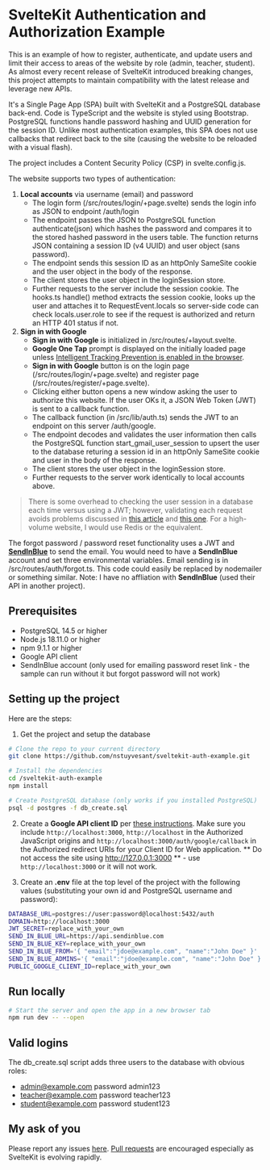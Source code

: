 # SvelteKit Authentication and Authorization Example

This is an example of how to register, authenticate, and update users and limit their access to
areas of the website by role (admin, teacher, student). As almost every recent release of SvelteKit introduced breaking changes, this project attempts to
maintain compatibility with the latest release and leverage new APIs.

It's a Single Page App (SPA) built with SvelteKit and a PostgreSQL database back-end. Code is TypeScript and the website is styled using Bootstrap. PostgreSQL functions handle password hashing and UUID generation for the session ID. Unlike most authentication examples, this SPA does not use callbacks that redirect back to the site (causing the website to be reloaded with a visual flash).

The project includes a Content Security Policy (CSP) in svelte.config.js.

The website supports two types of authentication:
1. **Local accounts** via username (email) and password
   - The login form (/src/routes/login/+page.svelte) sends the login info as JSON to endpoint /auth/login
   - The endpoint passes the JSON to PostgreSQL function authenticate(json) which hashes the password and compares it to the stored hashed password in the users table. The function returns JSON containing a session ID (v4 UUID) and user object (sans password).
   - The endpoint sends this session ID as an httpOnly SameSite cookie and the user object in the body of the response.
   - The client stores the user object in the loginSession store.
   - Further requests to the server include the session cookie. The hooks.ts handle() method extracts the session cookie, looks up the user and attaches it to RequestEvent.locals so server-side code can check locals.user.role to see if the request is authorized and return an HTTP 401 status if not.
2. **Sign in with Google**
   - **Sign in with Google** is initialized in /src/routes/+layout.svelte.
   - **Google One Tap** prompt is displayed on the initially loaded page unless [Intelligent Tracking Prevention is enabled in the browser](https://developers.google.com/identity/gsi/web/guides/features#upgraded_ux_on_itp_browsers).
   - **Sign in with Google** button is on the login page (/src/routes/login/+page.svelte) and register page (/src/routes/register/+page.svelte).
   - Clicking either button opens a new window asking the user to authorize this website. If the user OKs it, a JSON Web Token (JWT) is sent to a callback function.
   - The callback function (in /src/lib/auth.ts) sends the JWT to an endpoint on this server /auth/google.
   - The endpoint decodes and validates the user information then calls the PostgreSQL function start_gmail_user_session to upsert the user to the database returing a session id in an httpOnly SameSite cookie and user in the body of the response.
   - The client stores the user object in the loginSession store.
   - Further requests to the server work identically to local accounts above.

> There is some overhead to checking the user session in a database each time versus using a JWT; however, validating each request avoids problems discussed in [this article](https://redis.com/blog/json-web-tokens-jwt-are-dangerous-for-user-sessions/) and [this one](https://scotch.io/bar-talk/why-jwts-suck-as-session-tokens). For a high-volume website, I would use Redis or the equivalent.

The forgot password / password reset functionality uses a JWT and [**SendInBlue**](https://www.sendinblue.com) to send the email. You would need to have a **SendInBlue** account and set three environmental variables. Email sending is in /src/routes/auth/forgot.ts. This code could easily be replaced by nodemailer or something similar. Note: I have no affliation with **SendInBlue** (used their API in another project).

## Prerequisites
- PostgreSQL 14.5 or higher
- Node.js 18.11.0 or higher
- npm 9.1.1 or higher
- Google API client
- SendInBlue account (only used for emailing password reset link - the sample can run without it but forgot password will not work)

## Setting up the project

Here are the steps:

1. Get the project and setup the database
```bash
# Clone the repo to your current directory
git clone https://github.com/nstuyvesant/sveltekit-auth-example.git

# Install the dependencies
cd /sveltekit-auth-example
npm install

# Create PostgreSQL database (only works if you installed PostgreSQL)
psql -d postgres -f db_create.sql
```

2. Create a **Google API client ID** per [these instructions](https://developers.google.com/identity/gsi/web/guides/get-google-api-clientid). Make sure you include `http://localhost:3000`, `http://localhost` in the Authorized JavaScript origins and `http://localhost:3000/auth/google/callback` in the Authorized redirect URIs for your Client ID for Web application. ** Do not access the site using http://127.0.0.1:3000 ** - use `http://localhost:3000` or it will not work.

3. Create an **.env** file at the top level of the project with the following values (substituting your own id and PostgreSQL username and password):
```bash
DATABASE_URL=postgres://user:password@localhost:5432/auth
DOMAIN=http://localhost:3000
JWT_SECRET=replace_with_your_own
SEND_IN_BLUE_URL=https://api.sendinblue.com
SEND_IN_BLUE_KEY=replace_with_your_own
SEND_IN_BLUE_FROM='{ "email":"jdoe@example.com", "name":"John Doe" }'
SEND_IN_BLUE_ADMINS='{ "email":"jdoe@example.com", "name":"John Doe" }'
PUBLIC_GOOGLE_CLIENT_ID=replace_with_your_own
```

## Run locally

```bash
# Start the server and open the app in a new browser tab
npm run dev -- --open
```

## Valid logins

The db_create.sql script adds three users to the database with obvious roles:
- admin@example.com password admin123
- teacher@example.com password teacher123
- student@example.com password student123

## My ask of you

Please report any issues [here](https://github.com/nstuyvesant/sveltekit-auth-example/issues). [Pull requests](https://github.com/nstuyvesant/sveltekit-auth-example/pulls) are encouraged especially as SvelteKit is evolving rapidly.
